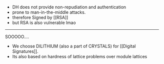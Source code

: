 - DH does not provide non-repudiation and authentication
- prone to man-in-the-middle attacks.
- therefore Signed by [[RSA]]
- but RSA is also vulnerable lmao

---

SOOOOO....
- We choose DILITHIUM (also a part of CRYSTALS) for [[Digital Signatures]].
- Its also based on hardness of lattice problems over module lattices
